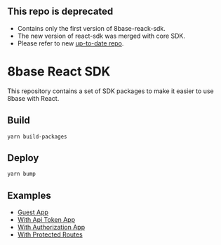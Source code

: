 ## This repo is deprecated
- Contains only the first version of 8base-reack-sdk.
- The new version of react-sdk was merged with core SDK.
- Please refer to new [up-to-date repo](https://github.com/8base/sdk/tree/master/packages/react).


# 8base React SDK

This repository contains a set of SDK packages to make it easier to use 8base with React.

## Build
```
yarn build-packages
```

## Deploy
```
yarn bump
```

## Examples

- [Guest App](https://codesandbox.io/s/github/8base/react-sdk/tree/master/examples/guest-app)
- [With Api Token App](https://codesandbox.io/s/github/8base/react-sdk/tree/master/examples/with-api-token-app)
- [With Authorization App](https://codesandbox.io/s/github/8base/react-sdk/tree/master/examples/with-authorization-app)
- [With Protected Routes](https://codesandbox.io/s/github/8base/react-sdk/tree/master/examples/with-protected-routes)
